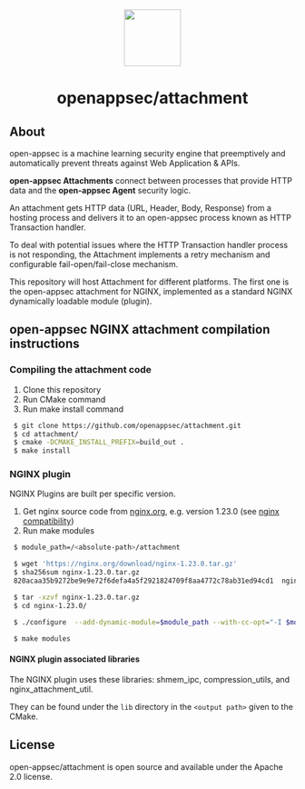 <div align=center>
<img src="https://i2-s3-ui-static-content-prod-10.s3.eu-west-1.amazonaws.com/elpis/tree-no-bg-256.png" width="100" height="100"> 
<h1>openappsec/attachment</h1>
</div>

## About

open-appsec is a machine learning security engine that preemptively and automatically prevent threats against Web Application & APIs.

<strong>open-appsec Attachments</strong> connect between processes that provide HTTP data and the <strong>open-appsec Agent</strong> security logic.

An attachment gets HTTP data (URL, Header, Body, Response) from a hosting process and delivers it to an open-appsec process known as HTTP Transaction handler.

To deal with potential issues where the HTTP Transaction handler process is not responding, the Attachment implements a retry mechanism and configurable fail-open/fail-close mechanism.

This repository will host Attachment for different platforms. The first one is the open-appsec attachment for NGINX, implemented as a standard NGINX dynamically loadable module (plugin).


## open-appsec NGINX attachment compilation instructions

### Compiling the attachment code
1. Clone this repository
2. Run CMake command
3. Run make install command

```bash
 $ git clone https://github.com/openappsec/attachment.git
 $ cd attachment/
 $ cmake -DCMAKE_INSTALL_PREFIX=build_out .
 $ make install
```

### NGINX plugin

NGINX Plugins are built per specific version.
1. Get nginx source code from [nginx.org](http://nginx.org/), e.g. version 1.23.0 (see [nginx compatibility](http://nginx.org/en/docs/njs/compatibility.html))
2. Run make modules

```bash
 $ module_path=/<absolute-path>/attachment

 $ wget 'https://nginx.org/download/nginx-1.23.0.tar.gz'
 $ sha256sum nginx-1.23.0.tar.gz
 820acaa35b9272be9e9e72f6defa4a5f2921824709f8aa4772c78ab31ed94cd1  nginx-1.23.0.tar.gz

 $ tar -xzvf nginx-1.23.0.tar.gz
 $ cd nginx-1.23.0/

 $ ./configure  --add-dynamic-module=$module_path --with-cc-opt="-I $module_path/core/include/attachments"

 $ make modules
```

#### NGINX plugin associated libraries
The NGINX plugin uses these libraries: shmem_ipc, compression_utils, and nginx_attachment_util.

They can be found under the `lib` directory in the `<output path>` given to the CMake.

## License    

open-appsec/attachment is open source and available under the Apache 2.0 license.
